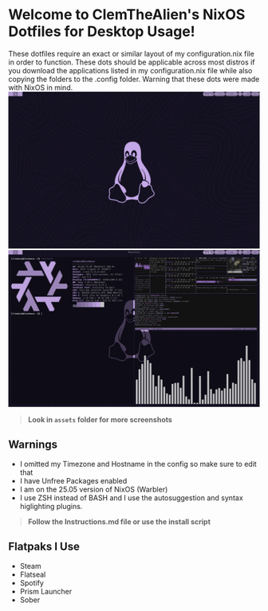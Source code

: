 # Welcome to ClemTheAlien's NixOS Dotfiles for Desktop Usage!
These dotfiles require an exact or similar layout of my configuration.nix file in order to function. These dots should be applicable across most distros if you download the applications listed in my configuration.nix file while also copying the folders to the .config folder. Warning that these dots were made with NixOS in mind.
![Configuration1](./assets/screenshot6.png)
![Configuration2](./assets/screenshot5.png)
> **Look in `assets` folder for more screenshots**
## Warnings
- I omitted my Timezone and Hostname in the config so make sure to edit that
- I have Unfree Packages enabled
- I am on the 25.05 version of NixOS (Warbler)
- I use ZSH instead of BASH and I use the autosuggestion and syntax higlighting plugins.

> **Follow the Instructions.md file or use the install script**

## Flatpaks I Use 
- Steam
- Flatseal
- Spotify
- Prism Launcher
- Sober

